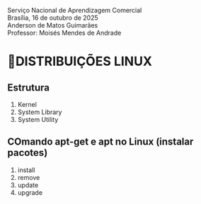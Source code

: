 Serviço Nacional de Aprendizagem Comercial  
Brasília, 16 de outubro de 2025  
Anderson de Matos Guimarães  
Professor: Moisés Mendes de Andrade

# 🐧DISTRIBUIÇÕES LINUX

## Estrutura

1. Kernel
2. System Library
3. System Utility

## COmando apt-get e apt no Linux (instalar pacotes)
1. install
2. remove
3. update
4. upgrade

